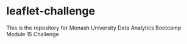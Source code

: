 # leaflet-challenge
This is the repository for Monash University Data Analytics Bootcamp Module 15 Challenge
